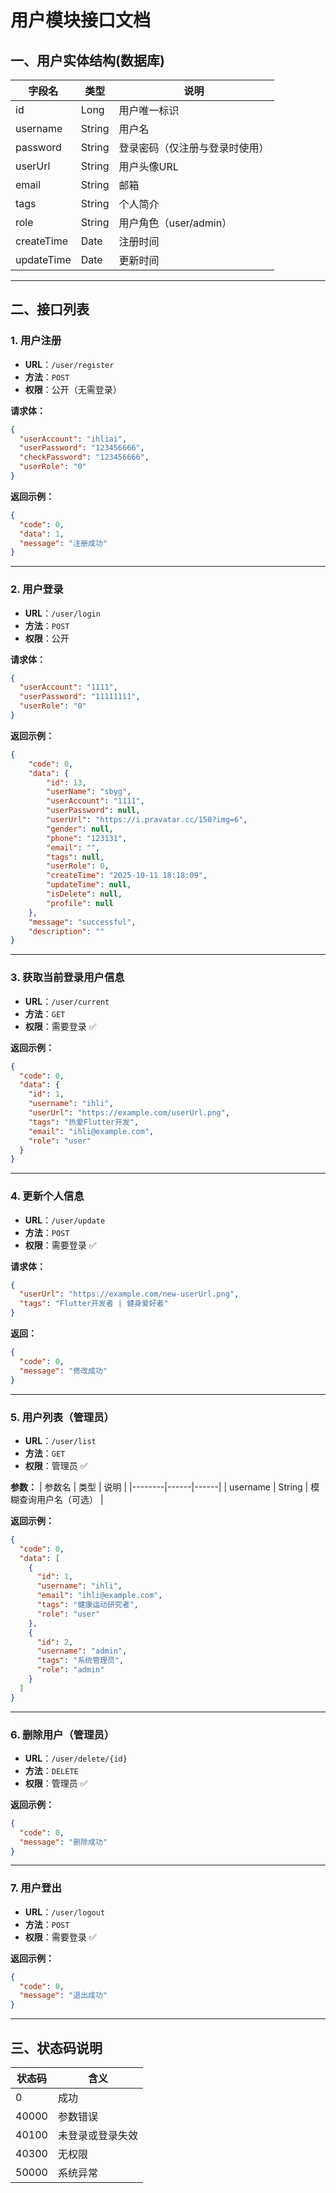 # 用户模块接口文档
## 一、用户实体结构(数据库)

| 字段名 | 类型 | 说明 |
|--------|------|------|
| id | Long | 用户唯一标识 |
| username | String | 用户名 |
| password | String | 登录密码（仅注册与登录时使用） |
| userUrl | String | 用户头像URL |
| email | String | 邮箱 |
| tags | String | 个人简介 |
| role | String | 用户角色（user/admin） |
| createTime | Date | 注册时间 |
| updateTime | Date | 更新时间 |

---

## 二、接口列表

### 1. 用户注册

- **URL**：`/user/register`
- **方法**：`POST`
- **权限**：公开（无需登录）

**请求体：**
```json
{
  "userAccount": "ihliai",
  "userPassword": "123456666",
  "checkPassword": "123456666",
  "userRole": "0"
}
```

**返回示例：**
```json
{
  "code": 0,
  "data": 1,
  "message": "注册成功"
}
```

---

### 2. 用户登录

- **URL**：`/user/login`
- **方法**：`POST`
- **权限**：公开

**请求体：**
```json
{
  "userAccount": "1111",
  "userPassword": "11111111",
  "userRole": "0"
}
```

**返回示例：**
```json
{
    "code": 0,
    "data": {
        "id": 13,
        "userName": "sbyg",
        "userAccount": "1111",
        "userPassword": null,
        "userUrl": "https://i.pravatar.cc/150?img=6",
        "gender": null,
        "phone": "123131",
        "email": "",
        "tags": null,
        "userRole": 0,
        "createTime": "2025-10-11 18:18:09",
        "updateTime": null,
        "isDelete": null,
        "profile": null
    },
    "message": "successful",
    "description": ""
}
```

---

### 3. 获取当前登录用户信息

- **URL**：`/user/current`
- **方法**：`GET`
- **权限**：需要登录 ✅

**返回示例：**
```json
{
  "code": 0,
  "data": {
    "id": 1,
    "username": "ihli",
    "userUrl": "https://example.com/userUrl.png",
    "tags": "热爱Flutter开发",
    "email": "ihli@example.com",
    "role": "user"
  }
}
```

---

### 4. 更新个人信息

- **URL**：`/user/update`
- **方法**：`POST`
- **权限**：需要登录 ✅

**请求体：**
```json
{
  "userUrl": "https://example.com/new-userUrl.png",
  "tags": "Flutter开发者 | 健身爱好者"
}
```

**返回：**
```json
{
  "code": 0,
  "message": "修改成功"
}
```

---

### 5. 用户列表（管理员）

- **URL**：`/user/list`
- **方法**：`GET`
- **权限**：管理员 ✅

**参数：**
| 参数名 | 类型 | 说明 |
|--------|------|------|
| username | String | 模糊查询用户名（可选） |

**返回示例：**
```json
{
  "code": 0,
  "data": [
    {
      "id": 1,
      "username": "ihli",
      "email": "ihli@example.com",
      "tags": "健康运动研究者",
      "role": "user"
    },
    {
      "id": 2,
      "username": "admin",
      "tags": "系统管理员",
      "role": "admin"
    }
  ]
}
```

---

### 6. 删除用户（管理员）

- **URL**：`/user/delete/{id}`
- **方法**：`DELETE`
- **权限**：管理员 ✅

**返回示例：**
```json
{
  "code": 0,
  "message": "删除成功"
}
```

---

### 7. 用户登出

- **URL**：`/user/logout`
- **方法**：`POST`
- **权限**：需要登录 ✅

**返回示例：**
```json
{
  "code": 0,
  "message": "退出成功"
}
```

---

## 三、状态码说明

| 状态码 | 含义 |
|--------|------|
| 0 | 成功 |
| 40000 | 参数错误 |
| 40100 | 未登录或登录失效 |
| 40300 | 无权限 |
| 50000 | 系统异常 |